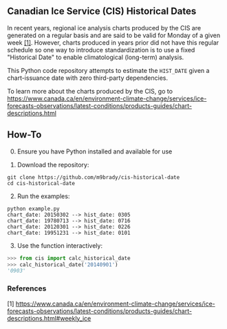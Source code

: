 ##  Canadian Ice Service (CIS) Historical Dates

In recent years, regional ice analysis charts produced by the CIS are generated on a regular basis and are said to be valid for Monday of a given week [[1]](#1). However, charts produced in years prior did not have this regular schedule so one way to introduce standardization is to use a fixed "Historical Date" to enable climatological (long-term) analysis. 

This Python code repository attempts to estimate the `HIST_DATE` given a chart-issuance date with zero third-party dependencies.

To learn more about the charts produced by the CIS, go to https://www.canada.ca/en/environment-climate-change/services/ice-forecasts-observations/latest-conditions/products-guides/chart-descriptions.html


## How-To

0. Ensure you have Python installed and available for use

1. Download the repository:
```
git clone https://github.com/m9brady/cis-historical-date
cd cis-historical-date
```

2. Run the examples:

```
python example.py
chart_date: 20150302 --> hist_date: 0305
chart_date: 19780713 --> hist_date: 0716
chart_date: 20120301 --> hist_date: 0226
chart_date: 19951231 --> hist_date: 0101
```

3. Use the function interactively:

```python
>>> from cis import calc_historical_date
>>> calc_historical_date('20140901')
'0903'
```


### References

<a id="1">[1]</a> https://www.canada.ca/en/environment-climate-change/services/ice-forecasts-observations/latest-conditions/products-guides/chart-descriptions.html#weekly_ice